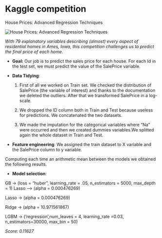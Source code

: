 # Kaggle competition
House Prices: Advanced Regression Techniques

![House Prices: Advanced Regression Techniques](https://kaggle2.blob.core.windows.net/competitions/kaggle/5407/media/housesbanner.png)

*With 79 explanatory variables describing (almost) every aspect of residential homes in Ames, Iowa, this competition challenges us to predict the final price of each home*.

+ **Goal:**
Our job is to predict the sales price for each house. For each Id in the test set, we must predict the value of the SalePrice variable. 

+ **Data Tidying**:
  1. First of all we worked on Train set. We checked the distribution of SalePrice (the variable of interest) and thanks to         the documentation we deleted the outliers. After that we transformed SalePrice in a log-scale.

  2. We dropped the ID column both in Train and Test because useless for predictions. We concatenated the two datasets.
  
  3. We made the imputation for the categorical variables where “Na” were occurred and then we created dummies variables.We         splitted again the whole dataset in Train and Test.

+ **Feature engineering**:
We assigned the train dataset to X variable and the SalePrice column to y variable.

Computing each time an arithmetic mean between the models we obtained the following results.
+ **Model selection**:

GB $\rightarrow$ (loss = “huber”, learning_rate = .05, n_estimators = 5000, max_depth = 1) Lasso —> (alpha = 0.000476269)

Lasso $\rightarrow$ (alpha = 0.000476269)

Ridge $\rightarrow$ (alpha = 10.971561867)

LGBM $\rightarrow$ (‘regression’,num_leaves = 4, learning_rate =0.03, n_estimators=30000, max_bin = 50) 

*Score: 0.11627*
